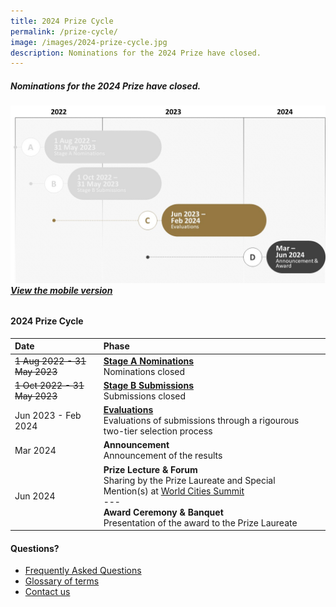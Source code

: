 ```yaml
---
title: 2024 Prize Cycle
permalink: /prize-cycle/
image: /images/2024-prize-cycle.jpg
description: Nominations for the 2024 Prize have closed.
---
```


##### Nominations for the 2024 Prize have closed.

###### ![2024 Prize cycle](/images/2024-prize-cycle.jpg)**[View the mobile version](/images/2024-prize-cycle-mobile.jpg/)**

#### **2024 Prize Cycle**

| Date | Phase |
| :--- | :--- |
| <s>1 Aug 2022 - 31 May 2023</s> | **[Stage A Nominations](/stage-a/)** <br> Nominations closed |
| <s>1 Oct 2022 - 31 May 2023</s> | **[Stage B Submissions](/stage-b/)** <br> Submissions closed |
| Jun 2023 - Feb 2024 | **[Evaluations](/evaluations/)** <br> Evaluations of submissions through a rigourous two-tier selection process |
| Mar 2024 | **Announcement** <br> Announcement of the results |
| Jun 2024 | **Prize Lecture & Forum** <br> Sharing by the Prize Laureate and Special Mention(s) at [World Cities Summit](https://www.worldcitiessummit.com.sg) <br> --- <br> **Award Ceremony & Banquet** <br> Presentation of the award to the Prize Laureate |

#### **Questions?**

- [Frequently Asked Questions](/faq/)
- [Glossary of terms](/glossary/)
- [Contact us](/feedback/)
